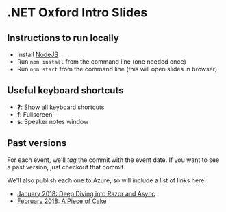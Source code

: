 # .NET Oxford Intro Slides

## Instructions to run locally

* Install [NodeJS](https://nodejs.org/)
* Run `npm install` from the command line (one needed once)
* Run `npm start` from the command line (this will open slides in browser)

## Useful keyboard shortcuts

* **?**: Show all keyboard shortcuts
* **f**: Fullscreen
* **s**: Speaker notes window

## Past versions

For each event, we'll _tag_ the commit with the event date. If you want to see a past version, just checkout that commit.

We'll also publish each one to Azure, so will include a list of links here:

* [January 2018: Deep Diving into Razor and Async](https://dotnetoxfordslides-2018-01-16.azurewebsites.net)
* [February 2018: A Piece of Cake](https://dotnetoxfordslides-2018-02-06.azurewebsites.net)

